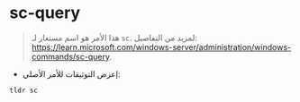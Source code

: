 # sc-query

> هذا الأمر هو اسم مستعار لـ `sc`.
> لمزيد من التفاصيل: <https://learn.microsoft.com/windows-server/administration/windows-commands/sc-query>.

- إعرض التوثيقات للأمر الأصلي:

`tldr sc`
